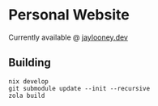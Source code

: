 # Personal Website

Currently available @ [jaylooney.dev](https://jaylooney.dev)


## Building

```
nix develop
git submodule update --init --recursive
zola build
```
